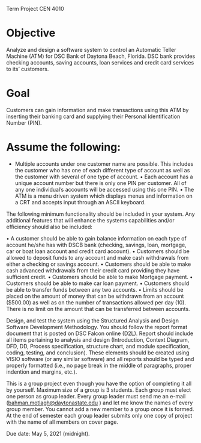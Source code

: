 Term Project
CEN 4010

# Objective
Analyze and design a software system to control an Automatic Teller Machine (ATM) for DSC Bank of Daytona Beach, Florida. DSC bank provides checking accounts, saving accounts, loan services and credit card services to its’ customers.

# Goal
Customers can gain information and make transactions using this ATM by inserting their banking card and supplying their Personal Identification Number (PIN).

# Assume the following:

*	Multiple accounts under one customer name are possible. This includes the customer who has one of each different type of account as well as the customer with several of one type of account.
•	Each account has a unique account number but there is only one PIN per customer. All of any one individual’s accounts will be accessed using this one PIN.
•	The ATM is a menu driven system which displays menus and information on a CRT and accepts input through an ASCII keyboard.


The following minimum functionality should be included in your system. Any additional features that will enhance the systems capabilities and/or efficiency should also be included:

•	A customer should be able to gain balance information on each type of account he/she has with DSCB bank (checking, savings, loan, mortgage, car or boat loan account and credit card account).
•	Customers should be allowed to deposit funds to any account and make cash withdrawals from either a checking or savings account. 
•	Customers should be able to make cash advanced withdrawals from their credit card providing they have sufficient credit. 
•	Customers should be able to make Mortgage payment.
•	Customers should be able to make car loan payment.
•	Customers should be able to transfer funds between any two accounts.
•	Limits should be placed on the amount of money that can be withdrawn from an account ($500.00) as well as on the number of transactions allowed per day (10). There is no limit on the amount that can be transferred between accounts. 


Design, and test the system using the Structured Analysis and Design Software Development Methodology. You should follow the report format document that is posted on DSC Falcon online (D2L). Report should include all items pertaining to analysis and design (Introduction, Context Diagram, DFD, DD, Process specification, structure chart, and module specification, coding, testing, and conclusion). These elements should be created using VISIO software (or any similar software) and all reports should be typed and properly formatted (i.e., no page break in the middle of paragraphs, proper indention and margins, etc.). 

This is a group project even though you have the option of completing it all by yourself. 
Maximum size of a group is 3 students. Each group must elect one person as group leader. Every group leader must send me an e-mail (bahman.motlagh@daytonastate.edu ) and let me know the names of every group member. You cannot add a new member to a group once it is formed. At the end of semester each group leader submits only one copy of project with the name of all members on cover page. 

Due date: May 5, 2021 (midnight).



